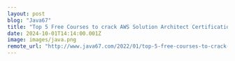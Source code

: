 ```yaml
---
layout: post
blog: "Java67"
title: "Top 5 Free Courses to crack AWS Solution Architect Certification in 2024 - Best of Lot"
date: 2024-10-01T14:14:00.001Z
image: images/java.png
remote_url: "http://www.java67.com/2022/01/top-5-free-courses-to-crack-aws.html"
---
```

